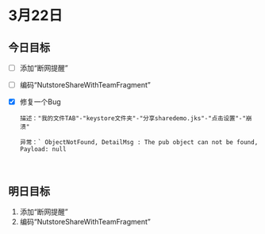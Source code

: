 # 3月22日

## 今日目标

- [ ] 添加“断网提醒”

- [ ] 编码“NutstoreShareWithTeamFragment”

- [x] 修复一个Bug

      描述："我的文件TAB"-"keystore文件夹"-"分享sharedemo.jks"-"点击设置"-"崩溃"

      异常：` ObjectNotFound, DetailMsg : The pub object can not be found, Payload: null





​

## 明日目标

1. 添加“断网提醒”
2. 编码“NutstoreShareWithTeamFragment”

